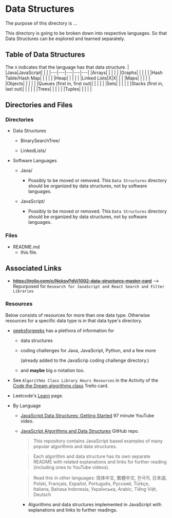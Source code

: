 # Data Structures

The purpose of this directory is ...

This directory is going to be broken down into respective languages.
So that Data Structures can be explored and learned separately.

## Table of Data Structures

The `X` indicates that the language has that data structure.
| |Java|JavaScript| | |
|---|---|---|---|---|
|Arrays| | | | |
|Graphs| | | | |
|Hash Table/Hash Map| | | | |
|Heap| | | | |
|Linked Lists|X|X| | |
|Maps| | | | |
|Objects| | | | |
|Queues (first in, first out)| | | | |
|Sets| | | | |
|Stacks (first in, last out)| | | | |
|Trees| | | | |
|Tuples| | | | |

## Directories and Files

### Directories

- Data Structures

  - BinarySearchTree/

  - LinkedLists/

- Software Languages

  - Java/

    - Possibly to be moved or removed. This `Data Structures` directory should be organized by data structures, not by software languages.

  - JavaScript/

    - Possibly to be moved or removed. This `Data Structures` directory should be organized by data structures, not by software languages.

### Files

- README.md
  - this file.

## Associated Links

- ~~https://trello.com/c/NcksvPdV/1092-data-structures-master-card~~ --> Repurposed for `Research for JavaScript and React Search and Filter Libraries`

### Resources

Below consists of resources for more than one data type. Otherwise resources for a specific data type is in that data type's directory.

- [geeksforgeeks](https://www.geeksforgeeks.org/) has a plethora of information for

  - data structures

  - coding challenges for Java, JavaScript, Python, and a few more

    (already added to the JavaScrip coding challenge directory.)

  - and **maybe** big o notation too.

- See `Algorithms Class Library Hours Resources` in the Activity of the [Code the Dream algorithms class](https://trello.com/c/Dalqc4Hz/1367-code-the-dream-algorithms-class#comment-652ea958927077bd56ac5507) Trello card.

- Leetcode's [Learn](https://leetcode.com/explore/learn/) page.

- By Language

  - [JavaScript Data Structures: Getting Started](https://www.youtube.com/watch?v=41GSinwoMYA) 97 minute YouTube video.

  - [JavaScript Algorithms and Data Structures](https://github.com/trekhleb/javascript-algorithms) GitHub repo.

    > This repository contains JavaScript based examples of many popular algorithms and data structures.

    > Each algorithm and data structure has its own separate README with related explanations and links for further reading (including ones to YouTube videos).

    > Read this in other languages: 简体中文, 繁體中文, 한국어, 日本語, Polski, Français, Español, Português, Русский, Türkçe, Italiana, Bahasa Indonesia, Українська, Arabic, Tiếng Việt, Deutsch

    - Algorithms and data structures implemented in JavaScript with explanations and links to further readings.
